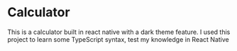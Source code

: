 # Calculator
This is a calculator built in react native with a dark theme feature. I used this project to learn some TypeScript syntax, test my knowledge in React Native
